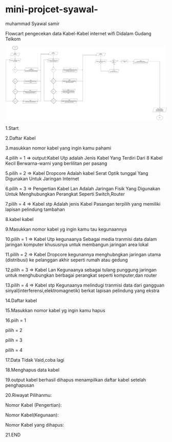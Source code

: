 # mini-projcet-syawal-
muhammad Syawal samir

Flowcart pengecekan data Kabel-Kabel internet wifi Didalam Gudang Telkom

![img alt](https://github.com/syawal619/mini-projcet-syawal-/blob/6079d0e95e5643bca07397de6a1c5bd1b0d3227b/foto.flowcart.jpg)

1.Start

2.Daftar Kabel

3.masukkan nomor kabel yang ingin kamu pahami

4.pilih = 1 => output:Kabel Utp adalah Jenis Kabel Yang Terdiri Dari 8 Kabel Kecil Berwarna-warni yang berlilitan per pasang

5.pilih = 2 => Kabel Dropcore Adalah kabel Serat Optik tunggal Yang Digunakan Untuk Jaringan Internet

6.pilih = 3 => Pengertian Kabel Lan Adalah Jaringan Fisik Yang Digunakan Untuk Menghubungkan Perangkat Seperti Switch,Router

7.pilih = 4 => Kabel stp Adalah jenis Kabel Pasangan terpilih yang memiliki lapisan pelindung tambahan

8.kabel kabel

9.Masukkan  nomor kabel yg ingin kamu tau kegunaannya

10.pilih = 1 => Kabel Utp kegunaanya Sebagai media tranmisi data dalam jaringan komputer khususnya untuk membangun jaringan area lokal

11.pilih = 2 => Kabel Dropcore  kegunannya menghubngkan jaringan utama (distribusi) ke pelanggan akhir seperti rumah atau gedung

12.pilih = 3 => Kabel Lan Kegunaanya sebagai tulang punggung jaringan untuk menghubungkan berbagai perangkat seperti komputer,dan router

13.pilih = 4 => Kabel stp Kegunaanya melindugi tranmisi data dari gangguan sinyal(interferensi,elektromagnetik) berkat lapisan  pelindung yang ekstra

14.Daftar kabel

15.Masukkan  nomor kabel yg ingin kamu hapus

16.piih = 1

  pilih = 2
  
  pilih = 3
  
  pilih = 4
  
 17.Data Tidak Vaid,coba lagi
 
 18.Menghapus data kabel
 
 19.output kabel berhasil dihapus menampilkan daftar kabel setelah penghapusan
 
 20.Riwayat Pilihanmu:
 
Nomor Kabel (Pengertian):

Nomor Kabel(Kegunaan):

Nomor Kabel yang dihapus:

21.END

